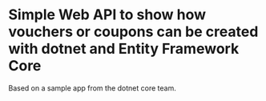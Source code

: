 

# Simple Web API to show how vouchers or coupons can be created with dotnet and Entity Framework Core 

Based on a sample app from the dotnet core team. 
